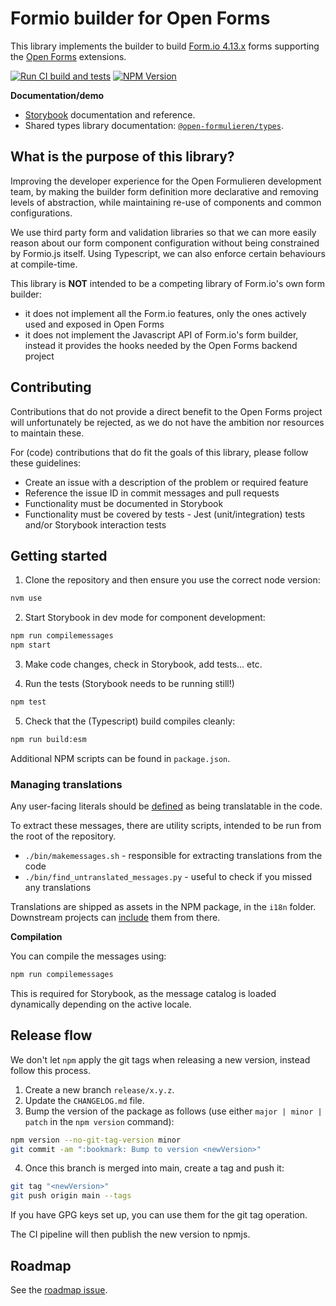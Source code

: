 # Formio builder for Open Forms

This library implements the builder to build
[Form.io 4.13.x](https://github.com/formio/formio.js/tree/4.13.x/) forms supporting the
[Open Forms](https://github.com/open-formulieren/open-forms) extensions.

[![Run CI build and tests](https://github.com/open-formulieren/formio-builder/actions/workflows/ci.yml/badge.svg)](https://github.com/open-formulieren/formio-builder/actions/workflows/ci.yml)
[![NPM Version](https://img.shields.io/npm/v/%40open-formulieren%2Fformio-builder)](https://www.npmjs.com/package/@open-formulieren/formio-builder)

**Documentation/demo**

- [Storybook](https://open-formulieren.github.io/formio-builder/) documentation and reference.
- Shared types library documentation:
  [`@open-formulieren/types`](https://open-formulieren.github.io/types/).

## What is the purpose of this library?

Improving the developer experience for the Open Formulieren development team, by making the builder
form definition more declarative and removing levels of abstraction, while maintaining re-use of
components and common configurations.

We use third party form and validation libraries so that we can more easily reason about our form
component configuration without being constrained by Formio.js itself. Using Typescript, we can also
enforce certain behaviours at compile-time.

This library is **NOT** intended to be a competing library of Form.io's own form builder:

- it does not implement all the Form.io features, only the ones actively used and exposed in Open
  Forms
- it does not implement the Javascript API of Form.io's form builder, instead it provides the hooks
  needed by the Open Forms backend project

## Contributing

Contributions that do not provide a direct benefit to the Open Forms project will unfortunately be
rejected, as we do not have the ambition nor resources to maintain these.

For (code) contributions that do fit the goals of this library, please follow these guidelines:

- Create an issue with a description of the problem or required feature
- Reference the issue ID in commit messages and pull requests
- Functionality must be documented in Storybook
- Functionality must be covered by tests - Jest (unit/integration) tests and/or Storybook
  interaction tests

## Getting started

1. Clone the repository and then ensure you use the correct node version:

```bash
nvm use
```

2. Start Storybook in dev mode for component development:

```bash
npm run compilemessages
npm start
```

3. Make code changes, check in Storybook, add tests... etc.

4. Run the tests (Storybook needs to be running still!)

```bash
npm test
```

5. Check that the (Typescript) build compiles cleanly:

```bash
npm run build:esm
```

Additional NPM scripts can be found in `package.json`.

### Managing translations

Any user-facing literals should be
[defined](https://formatjs.io/docs/getting-started/message-declaration/) as being translatable in
the code.

To extract these messages, there are utility scripts, intended to be run from the root of the
repository.

- `./bin/makemessages.sh` - responsible for extracting translations from the code
- `./bin/find_untranslated_messages.py` - useful to check if you missed any translations

Translations are shipped as assets in the NPM package, in the `i18n` folder. Downstream projects can
[include](https://formatjs.io/docs/guides/distribute-libraries#declaring-with-a-convention) them
from there.

**Compilation**

You can compile the messages using:

```bash
npm run compilemessages
```

This is required for Storybook, as the message catalog is loaded dynamically depending on the active
locale.

## Release flow

We don't let `npm` apply the git tags when releasing a new version, instead follow this process.

1. Create a new branch `release/x.y.z`.
2. Update the `CHANGELOG.md` file.
3. Bump the version of the package as follows (use either `major | minor | patch` in the `npm version` command):

```bash
npm version --no-git-tag-version minor
git commit -am ":bookmark: Bump to version <newVersion>"
```

4. Once this branch is merged into main, create a tag and push it:

```bash
git tag "<newVersion>"
git push origin main --tags
```

If you have GPG keys set up, you can use them for the git tag operation.

The CI pipeline will then publish the new version to npmjs.

## Roadmap

See the [roadmap issue](https://github.com/open-formulieren/formio-builder/issues/104).

